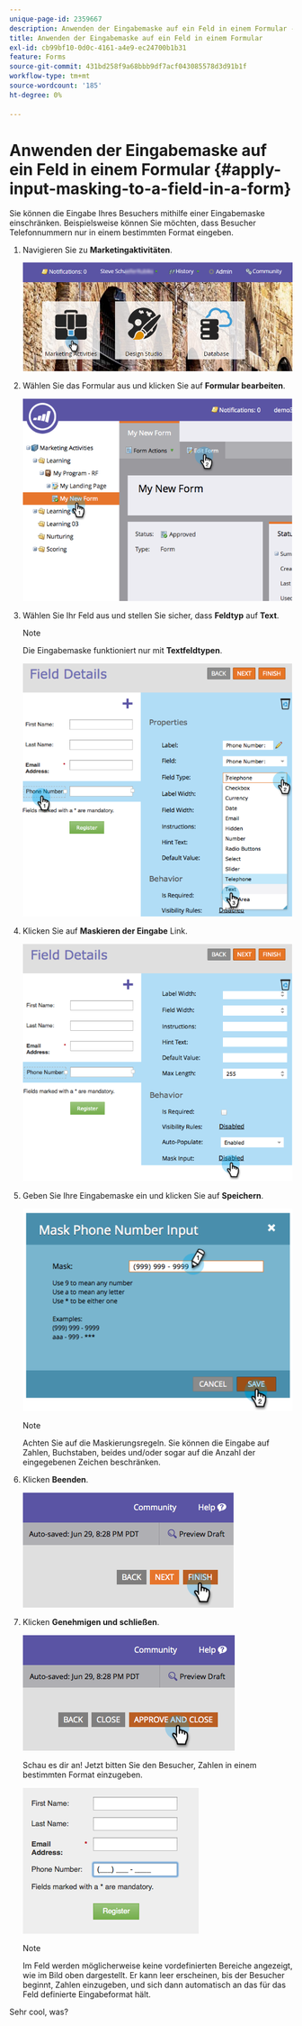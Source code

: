 ```yaml
---
unique-page-id: 2359667
description: Anwenden der Eingabemaske auf ein Feld in einem Formular - Marketo-Dokumente - Produktdokumentation
title: Anwenden der Eingabemaske auf ein Feld in einem Formular
exl-id: cb99bf10-0d0c-4161-a4e9-ec24700b1b31
feature: Forms
source-git-commit: 431bd258f9a68bbb9df7acf043085578d3d91b1f
workflow-type: tm+mt
source-wordcount: '185'
ht-degree: 0%

---
```


# Anwenden der Eingabemaske auf ein Feld in einem Formular {#apply-input-masking-to-a-field-in-a-form}

Sie können die Eingabe Ihres Besuchers mithilfe einer Eingabemaske einschränken. Beispielsweise können Sie möchten, dass Besucher Telefonnummern nur in einem bestimmten Format eingeben.

1. Navigieren Sie zu **Marketingaktivitäten**.

   ![](assets/login-marketing-activities-4.png)

1. Wählen Sie das Formular aus und klicken Sie auf **Formular bearbeiten**.

   ![](assets/image2014-9-15-13-3a40-3a44.png)

1. Wählen Sie Ihr Feld aus und stellen Sie sicher, dass **Feldtyp** auf **Text**.

   >[!NOTE]
   >
   >Die Eingabemaske funktioniert nur mit **Textfeldtypen**.

   ![](assets/image2014-9-15-13-3a40-3a53.png)

1. Klicken Sie auf **Maskieren der Eingabe** Link.

   ![](assets/image2014-9-15-13-3a41-3a3.png)

1. Geben Sie Ihre Eingabemaske ein und klicken Sie auf **Speichern**.

   ![](assets/image2014-9-15-13-3a41-3a14.png)

   >[!NOTE]
   >
   >Achten Sie auf die Maskierungsregeln. Sie können die Eingabe auf Zahlen, Buchstaben, beides und/oder sogar auf die Anzahl der eingegebenen Zeichen beschränken.

1. Klicken **Beenden**.

   ![](assets/image2014-9-15-13-3a41-3a22.png)

1. Klicken **Genehmigen und schließen**.

   ![](assets/image2014-9-15-13-3a41-3a28.png)

   Schau es dir an! Jetzt bitten Sie den Besucher, Zahlen in einem bestimmten Format einzugeben.

   ![](assets/image2014-9-15-13-3a41-3a39.png)

   >[!NOTE]
   >
   >Im Feld werden möglicherweise keine vordefinierten Bereiche angezeigt, wie im Bild oben dargestellt. Er kann leer erscheinen, bis der Besucher beginnt, Zahlen einzugeben, und sich dann automatisch an das für das Feld definierte Eingabeformat hält.

Sehr cool, was?
